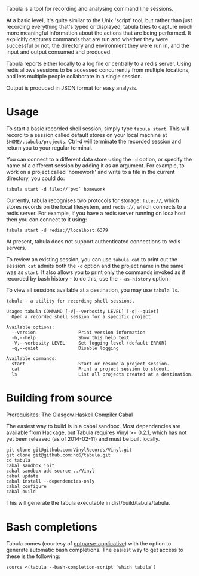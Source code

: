 Tabula is a tool for recording and analysing command line sessions. 

At a basic level, it's quite similar to the Unix 'script' tool, but rather than just recording everything that's typed or displayed, tabula tries to capture much more meaningful information about the actions that are being performed. It explicitly captures commands that are run and whether they were successful or not, the directory and environment they were run in, and the input and output consumed and produced.

Tabula reports either locally to a log file or centrally to a redis server. Using redis allows sessions to be accessed concurrently from multiple locations, and lets multiple people collaborate in a single session.

Output is produced in JSON format for easy analysis.

# Usage

To start a basic recorded shell session, simply type `tabula start`. This will record to a session called default stores on your local machine at `$HOME/.tabula/projects`. Ctrl-d will terminate the recorded session and return you to your regular terminal.

You can connect to a different data store using the `-d` option, or specify the name of a different session by adding it as an argument. For example, to work on a project called 'homework' and write to a file in the current directory, you could do:

    tabula start -d file://`pwd` homework

Currently, tabula recognises two protocols for storage: `file://`, which stores records on the local filesystem, and `redis://`, which connects to a redis server. For example, if you have a redis server running on localhost then you can connect to it using:

    tabula start -d redis://localhost:6379

At present, tabula does not support authenticated connections to redis servers.

To review an existing session, you can use `tabula cat` to print out the session. `cat` admits both the `-d` option and the project name in the same was as `start`. It also allows you to print only the commands invoked as if recorded by bash history - to do this, use the `--as-history` option.

To view all sessions available at a destination, you may use `tabula ls`.

```
tabula - a utility for recording shell sessions.

Usage: tabula COMMAND [-V|--verbosity LEVEL] [-q|--quiet]
  Open a recorded shell session for a specific project.

Available options:
  --version                Print version information
  -h,--help                Show this help text
  -V,--verbosity LEVEL     Set logging level (default ERROR)
  -q,--quiet               Disable logging

Available commands:
  start                    Start or resume a project session.
  cat                      Print a project session to stdout.
  ls                       List all projects created at a destination.
```

# Building from source

Prerequisites:
The [Glasgow Haskell Compiler](https://www.haskell.org/ghc/)
[Cabal](http://www.haskell.org/cabal/)

The easiest way to build is in a cabal sandbox. Most dependencies are available from Hackage, but Tabula requires Vinyl >= 0.2.1, which has not yet been released (as of 2014-02-11) and must be built locally.

```
git clone git@github.com:VinylRecords/Vinyl.git
git clone git@github.com:nc6/tabula.git
cd tabula
cabal sandbox init
cabal sandbox add-source ../Vinyl
cabal update
cabal install --dependencies-only
cabal configure
cabal build
```

This will generate the tabula executable in dist/build/tabula/tabula.

# Bash completions
Tabula comes (courtesy of [optparse-applicative](http://hackage.haskell.org/package/optparse-applicative)) with the option to generate automatic bash completions. The easiest way to get access to these is the following:

    source <(tabula --bash-completion-script `which tabula`)
